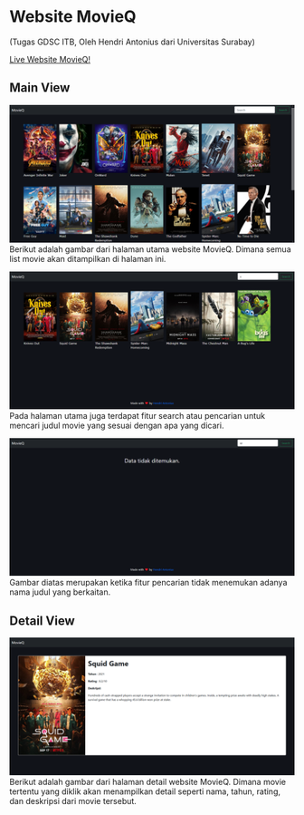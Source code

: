 # Website MovieQ
(Tugas GDSC ITB, Oleh Hendri Antonius dari Universitas Surabay)

[Live Website MovieQ!](https://hendri-27.github.io/projects/movieq/)

## Main View
![main website](ss/main.png?raw=true)
Berikut adalah gambar dari halaman utama website MovieQ. Dimana semua list movie akan ditampilkan di halaman ini.

![search found](ss/search-found.png?raw=true)
Pada halaman utama juga terdapat fitur search atau pencarian untuk mencari judul movie yang sesuai dengan apa yang dicari.

![search not found](ss/search-notfound.png?raw=true)
Gambar diatas merupakan ketika fitur pencarian tidak menemukan adanya nama judul yang berkaitan.

## Detail View
![detail website](ss/detail.png?raw=true)
Berikut adalah gambar dari halaman detail website MovieQ. Dimana movie tertentu yang diklik akan menampilkan detail seperti nama, tahun, rating, dan deskripsi dari movie tersebut.